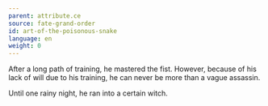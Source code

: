```yaml
---
parent: attribute.ce
source: fate-grand-order
id: art-of-the-poisonous-snake
language: en
weight: 0
---
```


After a long path of training, he mastered the fist.
However, because of his lack of will due to his training, he can never be more than a vague assassin.

Until one rainy night, he ran into a certain witch.
